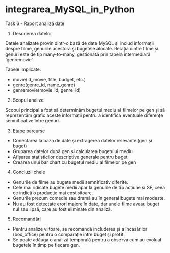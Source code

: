 # integrarea_MySQL_in_Python

Task 6 - Raport analiză date


1. Descrierea datelor

Datele analizate provin dintr-o bază de date MySQL și includ informații despre filme, genurile acestora și bugetele alocate. Relația dintre filme și genuri este de tip many-to-many, gestionată prin tabela intermediară 'genremovie'.

Tabele implicate:
- movie(id_movie, title, budget, etc.)
- genre(genre_id, name_genre)
- genremovie(movie_id, genre_id)

2. Scopul analizei

Scopul principal a fost să determinăm bugetul mediu al filmelor pe gen și să reprezentăm grafic aceste informații pentru a identifica eventuale diferențe semnificative între genuri.

3. Etape parcurse

- Conectarea la baza de date și extragerea datelor relevante (gen și buget)
- Gruparea datelor după gen și calcularea bugetului mediu
- Afișarea statisticilor descriptive generale pentru buget
- Crearea unui bar chart cu bugetul mediu al filmelor pe gen

4. Concluzii cheie

- Genurile de filme au bugete medii semnificativ diferite.
- Cele mai ridicate bugete medii apar la genurile de tip acțiune și SF, ceea ce indică o producție mai costisitoare.
- Genurile precum comedie sau dramă au în general bugete mai modeste.
- Nu au fost detectate erori majore în date, dar unele filme aveau buget nul sau lipsă, care au fost eliminate din analiză.

5. Recomandări

- Pentru analize viitoare, se recomandă includerea și a încasărilor (box_office) pentru o comparație între buget și profit.
- Se poate adăuga o analiză temporală pentru a observa cum au evoluat bugetele în timp pe fiecare gen.
